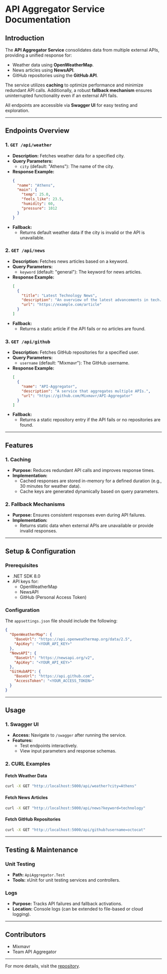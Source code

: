# API Aggregator Service Documentation

## Introduction
The **API Aggregator Service** consolidates data from multiple external APIs, providing a unified response for:
- Weather data using **OpenWeatherMap**.
- News articles using **NewsAPI**.
- GitHub repositories using the **GitHub API**.

The service utilizes **caching** to optimize performance and minimize redundant API calls. Additionally, a robust **fallback mechanism** ensures uninterrupted functionality even if an external API fails.

All endpoints are accessible via **Swagger UI** for easy testing and exploration.

---

## Endpoints Overview

### 1. `GET /api/weather`
- **Description:** Fetches weather data for a specified city.
- **Query Parameters:**
  - `city` (default: "Athens"): The name of the city.
- **Response Example:**
  ```json
  {
    "name": "Athens",
    "main": {
      "temp": 25.0,
      "feels_like": 23.5,
      "humidity": 60,
      "pressure": 1012
    }
  }
  ```
- **Fallback:**
  - Returns default weather data if the city is invalid or the API is unavailable.

### 2. `GET /api/news`
- **Description:** Fetches news articles based on a keyword.
- **Query Parameters:**
  - `keyword` (default: "general"): The keyword for news articles.
- **Response Example:**
  ```json
  [
    {
      "title": "Latest Technology News",
      "description": "An overview of the latest advancements in tech.",
      "url": "https://example.com/article"
    }
  ]
  ```
- **Fallback:**
  - Returns a static article if the API fails or no articles are found.

### 3. `GET /api/github`
- **Description:** Fetches GitHub repositories for a specified user.
- **Query Parameters:**
  - `username` (default: "Mixmavr"): The GitHub username.
- **Response Example:**
  ```json
  [
    {
      "name": "API-Aggregator",
      "description": "A service that aggregates multiple APIs.",
      "url": "https://github.com/Mixmavr/API-Aggregator"
    }
  ]
  ```
- **Fallback:**
  - Returns a static repository entry if the API fails or no repositories are found.

---

## Features

### 1. Caching
- **Purpose:** Reduces redundant API calls and improves response times.
- **Implementation:**
  - Cached responses are stored in-memory for a defined duration (e.g., 30 minutes for weather data).
  - Cache keys are generated dynamically based on query parameters.

### 2. Fallback Mechanisms
- **Purpose:** Ensures consistent responses even during API failures.
- **Implementation:**
  - Returns static data when external APIs are unavailable or provide invalid responses.

---

## Setup & Configuration

### Prerequisites
- .NET SDK 8.0
- API keys for:
  - OpenWeatherMap
  - NewsAPI
  - GitHub (Personal Access Token)

### Configuration
The `appsettings.json` file should include the following:
```json
{
  "OpenWeatherMap": {
    "BaseUrl": "https://api.openweathermap.org/data/2.5",
    "ApiKey": "<YOUR_API_KEY>"
  },
  "NewsAPI": {
    "BaseUrl": "https://newsapi.org/v2",
    "ApiKey": "<YOUR_API_KEY>"
  },
  "GitHubAPI": {
    "BaseUrl": "https://api.github.com",
    "AccessToken": "<YOUR_ACCESS_TOKEN>"
  }
}
```

---

## Usage

### 1. Swagger UI
- **Access:** Navigate to `/swagger` after running the service.
- **Features:**
  - Test endpoints interactively.
  - View input parameters and response schemas.

### 2. CURL Examples

#### Fetch Weather Data
```bash
curl -X GET "http://localhost:5000/api/weather?city=Athens"
```

#### Fetch News Articles
```bash
curl -X GET "http://localhost:5000/api/news?keyword=technology"
```

#### Fetch GitHub Repositories
```bash
curl -X GET "http://localhost:5000/api/github?username=octocat"
```

---

## Testing & Maintenance

### Unit Testing
- **Path:** `ApiAggregator.Test`
- **Tools:** xUnit for unit testing services and controllers.

### Logs
- **Purpose:** Tracks API failures and fallback activations.
- **Location:** Console logs (can be extended to file-based or cloud logging).

---

## Contributors
- Mixmavr
- Team API Aggregator

---

For more details, visit the [repository](https://github.com/Mixmavr/API-Aggregator).

